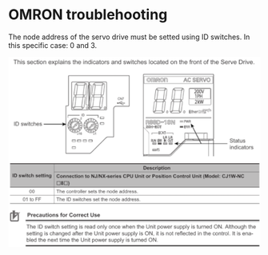 # OMRON troublehooting

The node address of the servo drive must be setted using ID switches. In this specific case: 0 and 3.

![alt text](img/R88D-id-switch.png)
